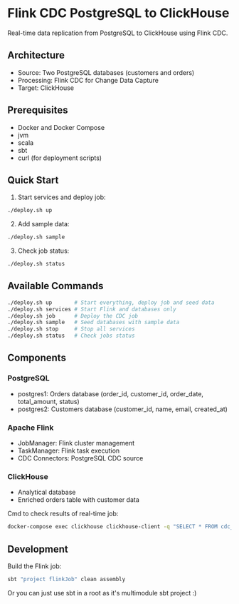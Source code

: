 # Flink CDC PostgreSQL to ClickHouse

Real-time data replication from PostgreSQL to ClickHouse using Flink CDC.

## Architecture
- Source: Two PostgreSQL databases (customers and orders)
- Processing: Flink CDC for Change Data Capture
- Target: ClickHouse

## Prerequisites
- Docker and Docker Compose
- jvm
- scala
- sbt
- curl (for deployment scripts)

## Quick Start

1. Start services and deploy job:
```bash
./deploy.sh up
```

2. Add sample data:
```bash
./deploy.sh sample
```

3. Check job status:
```bash
./deploy.sh status
```

## Available Commands
```bash
./deploy.sh up       # Start everything, deploy job and seed data
./deploy.sh services # Start Flink and databases only
./deploy.sh job      # Deploy the CDC job
./deploy.sh sample   # Seed databases with sample data
./deploy.sh stop     # Stop all services
./deploy.sh status   # Check jobs status
```

## Components

### PostgreSQL
- postgres1: Orders database (order_id, customer_id, order_date, total_amount, status)
- postgres2: Customers database (customer_id, name, email, created_at)

### Apache Flink
- JobManager: Flink cluster management
- TaskManager: Flink task execution
- CDC Connectors: PostgreSQL CDC source

### ClickHouse
- Analytical database
- Enriched orders table with customer data

Cmd to check results of real-time job:
```bash
docker-compose exec clickhouse clickhouse-client -q "SELECT * FROM cdc_demo.enriched_orders"
```

## Development

Build the Flink job:
```bash
sbt "project flinkJob" clean assembly
```
Or you can just use sbt in a root as it's multimodule sbt project :) 